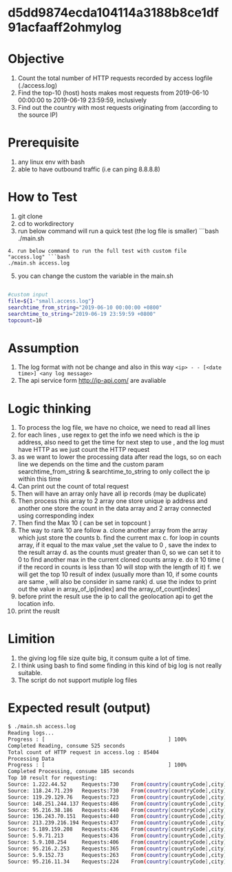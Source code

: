 # d5dd9874ecda104114a3188b8ce1df91acfaaff2ohmylog

# Objective
1. Count the total number of HTTP requests recorded by access logfile (./access.log)
2. Find the top-10 (host) hosts makes most requests from 2019-06-10 00:00:00 to 2019-06-19 23:59:59, inclusively
3. Find out the country with most requests originating from (according to the source IP)

# Prerequisite

1. any linux env with bash
2. able to have outbound traffic (i.e can ping 8.8.8.8)


# How to Test

1. git clone
2. cd to workdirectory
3. run below command will run a quick test (the log file is smaller) ```bash
./main.sh
```
4. run below command to run the full test with custom file "access.log" ```bash
./main.sh access.log
```

5. you can change the custom the variable in the main.sh
```bash

#custom input
file=${1-"small.access.log"}
searchtime_from_string="2019-06-10 00:00:00 +0800"
searchtime_to_string="2019-06-19 23:59:59 +0800"
topcount=10

```

# Assumption 

1. The log format with not be change and also in this way
```<ip> - - [<date time>] <any log message>``` 
2. The api service form http://ip-api.com/ are avaliable

# Logic thinking

1. To process the log file, we have no choice, we need to read all lines
2. for each lines , use regex to get the info we need which is the ip address, also need to get the time for next step to use , and the log must have HTTP as we just count the HTTP request
3. as we want to lower the processing data after read the logs, so on each line we depends on the time and the custom param searchtime_from_string & searchtime_to_string to only collect the ip within this time
4. Can print out the count of total request
5. Then will have an array only have all ip records (may be duplicate)
6. Then process this array to 2 array one store unique ip address and another one store the count in the data array and 2 array connected using corresponding index
7. Then find the Max 10 ( can be set in topcount )
8. The way to rank 10 are follow
	a. clone another array from the array which just store the counts
	b. find the current max
	c. for loop in counts array, if it equal to the max value ,set the value to 0 , save the index to the result array
	d. as the counts must greater than 0, so we can set it to 0 to find another max in the current cloned counts array
	e. do it 10 time ( if the record in counts is less than 10 will stop with the length of it)
	f. we will get the top 10 result of index (usually more than 10, if some counts are same , will also be consider in same rank)
	d. use the index to print out the value in array_of_ip[index] and the array_of_count[index]
8. before print the result use the ip to call the geolocation api to get the location info.
9. print the reuslt

# Limition
1. the giving log file size quite big, it consum quite a lot of time.
2. I think using bash to find some finding in this kind of big log is not really suitable.
3. The script do not support mutiple log files


# Expected result (output)

```bash
$ ./main.sh access.log
Reading logs...
Progress : [                                        ] 100%
Completed Reading, consume 525 seconds
Total count of HTTP request in access.log : 85404
Processing Data
Progress : [                                        ] 100%
Completed Processing, consume 185 seconds
Top 10 result for requesting:
Source: 1.222.44.52     Requests:730    From(country[countryCode],city): South Korea[KR],Gangnam-gu
Source: 118.24.71.239   Requests:730    From(country[countryCode],city): China[CN],Haidian
Source: 119.29.129.76   Requests:723    From(country[countryCode],city): China[CN],Beijing
Source: 148.251.244.137 Requests:486    From(country[countryCode],city): Germany[DE],Falkenstein
Source: 95.216.38.186   Requests:440    From(country[countryCode],city): Finland[FI],Tuusula
Source: 136.243.70.151  Requests:440    From(country[countryCode],city): Germany[DE],Falkenstein
Source: 213.239.216.194 Requests:437    From(country[countryCode],city): Germany[DE],Nuremberg
Source: 5.189.159.208   Requests:436    From(country[countryCode],city): Germany[DE],Munich
Source: 5.9.71.213      Requests:436    From(country[countryCode],city): Germany[DE],Falkenstein
Source: 5.9.108.254     Requests:406    From(country[countryCode],city): Germany[DE],Falkenstein
Source: 95.216.2.253    Requests:365    From(country[countryCode],city): Finland[FI],Tuusula
Source: 5.9.152.73      Requests:263    From(country[countryCode],city): Germany[DE],Falkenstein
Source: 95.216.11.34    Requests:224    From(country[countryCode],city): Finland[FI],Tuusula

```
